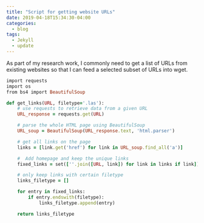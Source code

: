 ```yaml
---
title: "Script for getting website URLs"
date: 2019-04-18T15:34:30-04:00
categories:
  - blog
tags:
  - Jekyll
  - update
---
```


As part of my research work, I commonly need to get a list of URLs from existing websites so that I can feed a selected subset of URLs into wget. 

```ruby
import requests
import os
from bs4 import BeautifulSoup

def get_links(URL, filetype='.las'):
    # use requests to retrieve data from a given URL
    URL_response = requests.get(URL)

    # parse the whole HTML page using BeautifulSoup
    URL_soup = BeautifulSoup(URL_response.text, 'html.parser')

    # get all links on the page
    links = [link.get('href') for link in URL_soup.find_all('a')]

    #  Add homepage and keep the unique links
    fixed_links = set([''.join([URL, link]) for link in links if link])

    # only keep links with certain filetype
    links_filetype = []

    for entry in fixed_links:
        if entry.endswith(filetype):
            links_filetype.append(entry)

    return links_filetype
```

